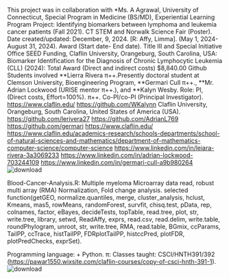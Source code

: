 This project was in collaboration with *Ms. A Agrawal, University of Connecticut, Special Program in Medicine (BS/MD), Experiential Learning Program Project: Identifying biomarkers between lymphoma and leukemia cancer patients (Fall 2021). CT STEM and Norwalk Science Fair (Poster).
Date created/updated: December, 9, 2024.
[R: Affy, Limma].
(May 1, 2024- August 31, 2024).
Award (Start date- End date).
Title III and Special Initiative Office SEED Funding, Claflin University, Orangeburg, South Carolina, USA: Biomarker Identification for the Diagnosis of Chronic Lymphocytic Leukemia (CLL) (2024): Total Award (Direct and indirect costs) $8,840.00 Github Students involved **Lierra Rivera  π​++.Presently doctoral student at Clemson University, Bioengineering Program, **Germari Cull π​++., **Mr. Adrian Lockwood (URISE mentor π​++.),  and **Kalyn Wesby. Role: PI, (Direct costs, Effort=100%).  π​++. Co-PI/co-PI (Principal Investigator).
https://www.claflin.edu/ https://github.com/WKalynn Claflin University, Orangeburg, South Carolina, United States of America (USA).
https://github.com/lerivera27
https://github.com/AdrianL769
https://github.com/germari
https://www.claflin.edu/ https://www.claflin.edu/academics-research/schools-departments/school-of-natural-sciences-and-mathematics/department-of-mathematics-computer-science/computer-science
https://www.linkedin.com/in/leiara-rivera-3a3069233
https://www.linkedin.com/in/adrian-lockwood-703244109
https://www.linkedin.com/in/germari-cull-a9b980264
![download](https://github.com/spawar2/Blood-Cancer-Analysis/assets/25118302/636830b6-62f2-4c25-9c11-44c52a008b55)

Blood-Cancer-Analysis.R: Multiple myeloma Microarray data read, robust multi array (RMA) Normalization, Fold change analysis.
selected function(getGEO, normalize.quantiles, merge, cluster_analysis, hclust, Kmeans, mas5, rowMeans, randomForest, survfit, chisq.test, pData, rep, colnames, factor, eBayes, decideTests, topTable, read.tree, plot, str, write.tree, library, setwd, ReadAffy, exprs, read.csv, read.delim, write.table, roundPhylogram, unroot, str, write.tree, RMA, read.table, BGmix, ccParams, TailPP, ccTrace, histTailPP, FDRplotTailPP, histccPred, plotFDR, plotPredChecks, exprSet).

Programming language: + Python.
π: Classes taught: CSCI/HNTH391/392 (https://pawar1550.wixsite.com/claflin-courses/copy-of-csci-hnth-391-1).
![download](https://github.com/user-attachments/assets/f42c9d9c-53e0-424d-98fb-7c88d67b430b)
